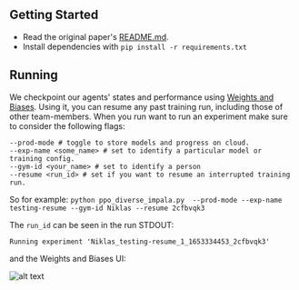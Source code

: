 ## Getting Started 
- Read the original paper's [README.md](doc/OLD_README.md).
- Install dependencies with `pip install -r requirements.txt`

## Running
We checkpoint our agents' states and performance using [Weights and Biases](https://wandb.ai/). Using it, you can resume any past training run, including those of other team-members. When you run want to run an experiment make sure to consider the following flags:
```
--prod-mode # toggle to store models and progress on cloud.
--exp-name <some_name> # set to identify a particular model or training config.
--gym-id <your_name> # set to identify a person
--resume <run_id> # set if you want to resume an interrupted training run.
```

So for example:
```python ppo_diverse_impala.py  --prod-mode --exp-name testing-resume --gym-id Niklas --resume 2cfbvqk3```

The `run_id` can be seen in the run STDOUT:
```
Running experiment 'Niklas_testing-resume_1_1653334453_2cfbvqk3'
```

and the Weights and Biases UI:

![alt text](doc/img/run_id_example.png "Title")

